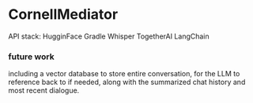 # CornellMediator

API stack:
HugginFace Gradle
Whisper
TogetherAI
LangChain

### future work
including a vector database to store entire conversation, for the LLM to reference back to if needed, along with the summarized chat history and most recent dialogue.
